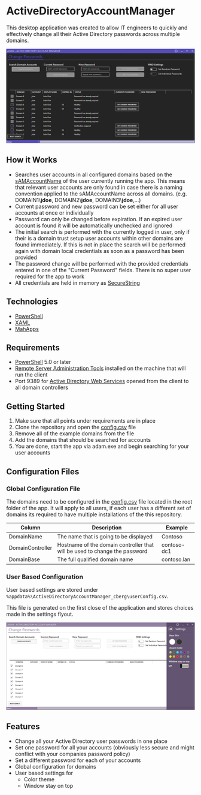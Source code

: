 # ActiveDirectoryAccountManager

This desktop application was created to allow IT engineers to quickly and effectively  change all their Active Directory passwords across multiple domains.

![Application Image](https://raw.githubusercontent.com/ChrisLeeBearger/ActiveDirectoryAccountManager/master/doc/app_image_01.png)

## How it Works

* Searches user accounts in all configured domains based on the [sAMAccountName](https://docs.microsoft.com/en-us/windows/win32/ad/naming-properties#samaccountname) of the user currently running the app. This means that relevant user accounts are only found in case there is a naming convention applied to the sAMAccountName across all domains. (e.g.  DOMAIN1\\**jdoe**, DOMAIN2\\**jdoe**, DOMAIN3\\**jdoe**,...)
* Current password and new password can be set either for all user accounts at once or individually
* Password can only be changed before expiration. If an expired user account is found it will be automatically unchecked and ignored
* The initial search is performed with the currently logged in user, only if their is a domain trust setup user accounts within other domains are found immediately. If this is not in place the search will be performed again with domain local credentials as soon as a password has been provided
* The password change will be performed with the provided credentials entered in one of the "Current Password" fields. There is no super user required for the app to work
* All credentials are held in memory as [SecureString](https://docs.microsoft.com/en-us/dotnet/api/system.security.securestring)

## Technologies

* [PowerShell](https://docs.microsoft.com/en-us/PowerShell/)
* [XAML](https://docs.microsoft.com/en-us/visualstudio/xaml-tools/xaml-overview)
* [MahApps](https://mahapps.com/)

## Requirements
* [PowerShell](https://docs.microsoft.com/en-us/PowerShell/) 5.0 or later
* [Remote Server Administration Tools](https://docs.microsoft.com/en-us/windows-server/remote/remote-server-administration-tools) installed on the machine that will run the client
* Port 9389 for [Active Directory Web Services](https://docs.microsoft.com/en-us/troubleshoot/windows-server/networking/service-overview-and-network-port-requirements#system-services-ports) opened from the client to all domain controllers

## Getting Started
1. Make sure that all points under requirements are in place
2. Clone the repository and open the [config.csv](https://github.com/ChrisLeeBearger/ActiveDirectoryAccountManager/blob/master/config.csv) file
3. Remove all of the example domains from the file
4. Add the domains that should be searched for accounts
5. You are done, start the app via adam.exe and begin searching for your user accounts

## Configuration Files

### Global Configuration File

The domains need to be configured in the [config.csv](https://github.com/ChrisLeeBearger/ActiveDirectoryAccountManager/blob/master/config.csv) file located in the root folder of the app. It will apply to all users, if each user has a different set of domains its required to have multiple installations of the this repository.

|Column| Description | Example |
| ------------- | ------------- | ------------- | 
| DomainName  | The name that is going to be displayed | Contoso |
| DomainController  | Hostname of the domain controller that will be used to change the password | contoso-dc1 |
| DomainBase  | The full qualified domain name  | contoso.lan |

### User Based Configuration

User based settings are stored under `%appdata%\ActiveDirectoryAccountManager_cberg\userConfig.csv`.

This file is generated on the first close of the application and stores choices made in the settings flyout.

![Settings Image](https://raw.githubusercontent.com/ChrisLeeBearger/ActiveDirectoryAccountManager/master/doc/app_image_02_settings.png)

## Features

* Change all your Active Directory user passwords in one place
* Set one password for all your accounts (obviously less secure and might conflict with your companies password policy)
* Set a different password for each of your accounts
* Global configuration for domains
* User based settings for
  * Color theme
  * Window stay on top
